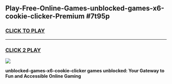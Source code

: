 
## Play-Free-Online-Games-unblocked-games-x6-cookie-clicker-Premium #7t95p
<h3>
<a href="https://premium.freeplayer.one?title=unblocked-games-x6-cookie-clicker&ref=8M">CLICK TO PLAY</a></h3>
<hr>

<h3>
<a href="https://premium.freeplayer.one?title=unblocked-games-x6-cookie-clicker&ref=8M">CLICK 2 PLAY</a>
  
</h3>

<a href="https://premium.freeplayer.one?title=unblocked-games-x6-cookie-clicker&ref=8M"><img src="https://clearcache.store/games.png"></a>


**unblocked-games-x6-cookie-clicker games unblocked: Your Gateway to Fun and Accessible Online Gaming**
